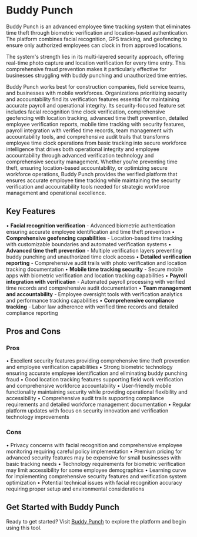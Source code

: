 # Buddy Punch

Buddy Punch is an advanced employee time tracking system that eliminates time theft through biometric verification and location-based authentication. The platform combines facial recognition, GPS tracking, and geofencing to ensure only authorized employees can clock in from approved locations.

The system's strength lies in its multi-layered security approach, offering real-time photo capture and location verification for every time entry. This comprehensive fraud prevention makes it particularly effective for businesses struggling with buddy punching and unauthorized time entries.

Buddy Punch works best for construction companies, field service teams, and businesses with mobile workforces. Organizations prioritizing security and accountability find its verification features essential for maintaining accurate payroll and operational integrity. Its security-focused feature set includes facial recognition time clock verification, comprehensive geofencing with location tracking, advanced time theft prevention, detailed employee verification reports, mobile time tracking with security features, payroll integration with verified time records, team management with accountability tools, and comprehensive audit trails that transforms employee time clock operations from basic tracking into secure workforce intelligence that drives both operational integrity and employee accountability through advanced verification technology and comprehensive security management. Whether you're preventing time theft, ensuring location-based accountability, or optimizing secure workforce operations, Buddy Punch provides the verified platform that ensures accurate employee time tracking while maintaining the security verification and accountability tools needed for strategic workforce management and operational excellence.

## Key Features

• **Facial recognition verification** - Advanced biometric authentication ensuring accurate employee identification and time theft prevention
• **Comprehensive geofencing capabilities** - Location-based time tracking with customizable boundaries and automated verification systems
• **Advanced time theft prevention** - Multiple verification layers preventing buddy punching and unauthorized time clock access
• **Detailed verification reporting** - Comprehensive audit trails with photo verification and location tracking documentation
• **Mobile time tracking security** - Secure mobile apps with biometric verification and location tracking capabilities
• **Payroll integration with verification** - Automated payroll processing with verified time records and comprehensive audit documentation
• **Team management and accountability** - Employee oversight tools with verification analytics and performance tracking capabilities
• **Comprehensive compliance tracking** - Labor law adherence with verified time records and detailed compliance reporting

## Pros and Cons

### Pros
• Excellent security features providing comprehensive time theft prevention and employee verification capabilities
• Strong biometric technology ensuring accurate employee identification and eliminating buddy punching fraud
• Good location tracking features supporting field work verification and comprehensive workforce accountability
• User-friendly mobile functionality maintaining security while providing operational flexibility and accessibility
• Comprehensive audit trails supporting compliance requirements and detailed workforce management documentation
• Regular platform updates with focus on security innovation and verification technology improvements

### Cons
• Privacy concerns with facial recognition and comprehensive employee monitoring requiring careful policy implementation
• Premium pricing for advanced security features may be expensive for small businesses with basic tracking needs
• Technology requirements for biometric verification may limit accessibility for some employee demographics
• Learning curve for implementing comprehensive security features and verification system optimization
• Potential technical issues with facial recognition accuracy requiring proper setup and environmental considerations

## Get Started with Buddy Punch

Ready to get started? Visit [Buddy Punch](https://buddypunch.com) to explore the platform and begin using this tool.